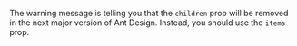 The warning message is telling you that the `children` prop will be removed in the next major version of Ant Design. Instead, you should use the `items` prop.
